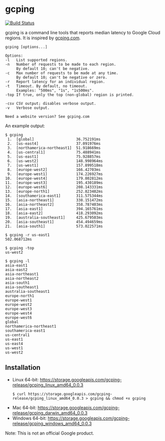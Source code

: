 # gcping

[![Build Status](https://travis-ci.com/GoogleCloudPlatform/gcping.svg?branch=master)](https://travis-ci.com/GoogleCloudPlatform/gcping)

gcping is a command line tools that reports median latency to
Google Cloud regions. It is inspired by [gcping.com](http://gcping.com).

```
gcping [options...]

Options:
-l   List supported regions.
-n   Number of requests to be made to each region.
     By default 10; can't be negative.
-c   Max number of requests to be made at any time.
     By default 10; can't be negative or zero.
-r   Report latency for an individual region.
-t   Timeout. By default, no timeout.
     Examples: "500ms", "1s", "1s500ms".
-top If true, only the top (non-global) region is printed.

-csv CSV output; disables verbose output.
-v   Verbose output.

Need a website version? See gcping.com
```

An example output:

```
$ gcping
 1.  [global]                   36.752191ms
 2.  [us-east4]                 37.091976ms
 3.  [northamerica-northeast1]  51.918669ms
 4.  [us-central1]              75.488941ms
 5.  [us-east1]                 75.928857ms
 6.  [us-west2]                 148.998964ms
 7.  [us-west1]                 157.899518ms
 8.  [europe-west2]             166.42703ms
 9.  [europe-west1]             174.226927ms
10.  [europe-west4]             179.802812ms
11.  [europe-west3]             195.430189ms
12.  [europe-west6]             208.143331ms
13.  [europe-north1]            252.823482ms
14.  [southamerica-east1]       311.575344ms
15.  [asia-northeast1]          338.151472ms
16.  [asia-northeast2]          358.787403ms
17.  [asia-east1]               394.165761ms
18.  [asia-east2]               418.293092ms
19.  [australia-southeast1]     425.679503ms
20.  [asia-southeast1]          454.494659ms
21.  [asia-south1]              573.022571ms
```

```
$ gcping -r us-east1
502.068712ms
```

```
$ gcping -top
us-west2
```

```
$ gcping -l
asia-east1
asia-east2
asia-northeast1
asia-northeast2
asia-south1
asia-southeast1
australia-southeast1
europe-north1
europe-west1
europe-west2
europe-west3
europe-west4
europe-west6
global
northamerica-northeast1
southamerica-east1
us-central1
us-east1
us-east4
us-west1
us-west2
```

## Installation

* Linux 64-bit: https://storage.googleapis.com/gcping-release/gcping_linux_amd64_0.0.3
  ```
  $ curl https://storage.googleapis.com/gcping-release/gcping_linux_amd64_0.0.3 > gcping && chmod +x gcping
  ```
* Mac 64-bit: https://storage.googleapis.com/gcping-release/gcping_darwin_amd64_0.0.3
* Windows 64-bit: https://storage.googleapis.com/gcping-release/gcping_windows_amd64_0.0.3

Note: This is not an official Google product.
